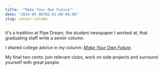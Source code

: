 ```yaml
---
title: '"Make Your Own Future"'
date: "2014-05-06T02:01:00-05:00"
slug: senior-column
---
```


It's a tradition at Pipe Dream, the student newspaper I worked at, that graduating staff write a senior column.

I shared college advice in my column: _[Make Your Own Future](http://www.bupipedream.com/opinion/35747/make-your-own-future/)_.

My final two cents: join relevant clubs, work on side projects and surround yourself with great people.
